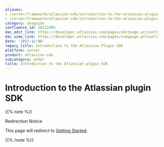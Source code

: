 ```yaml
---
aliases:
- /server/framework/atlassian-sdk/introduction-to-the-atlassian-plugin-sdk-18252495.html
- /server/framework/atlassian-sdk/introduction-to-the-atlassian-plugin-sdk-18252495.md
category: devguide
confluence_id: 18252495
dac_edit_link: https://developer.atlassian.com/pages/editpage.action?cjm=wozere&pageId=18252495
dac_view_link: https://developer.atlassian.com/pages/viewpage.action?cjm=wozere&pageId=18252495
date: '2017-12-08'
legacy_title: Introduction to the Atlassian Plugin SDK
platform: server
product: atlassian-sdk
subcategory: other
title: Introduction to the Atlassian plugin SDK
---
```

# Introduction to the Atlassian plugin SDK

{{% note %}}

Redirection Notice

This page will redirect to [Getting Started](/server/framework/atlassian-sdk/).

{{% /note %}}




